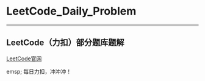 # LeetCode_Daily_Problem

---------------------------

## LeetCode（力扣）部分题库题解

[LeetCode官网](https://leetcode-cn.com)

emsp; 每日力扣，冲冲冲！
